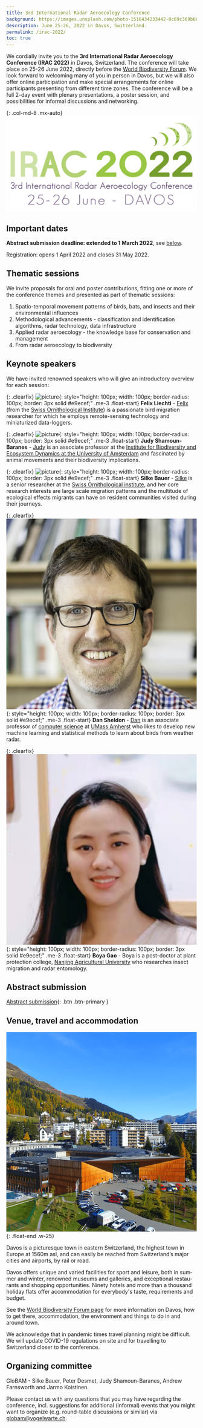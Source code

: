 ```yaml
---
title: 3rd International Radar Aeroecology Conference
background: https://images.unsplash.com/photo-1516434233442-0c69c369b66d?ixlib=rb-1.2.1&ixid=MnwxMjA3fDB8MHxwaG90by1wYWdlfHx8fGVufDB8fHx8&auto=format&fit=crop&w=1000
description: June 25-26, 2022 in Davos, Switzerland.
permalink: /irac-2022/
toc: true
---
```


We cordially invite you to the **3rd International Radar Aeroecology Conference (IRAC 2022)** in Davos, Switzerland. The conference will take place on 25-26 June 2022, directly before the [World Biodiversity Forum](https://www.worldbiodiversityforum.org/). We look forward to welcoming many of you in person in Davos, but we will also offer online participation and make special arrangements for online participants presenting from different time zones. The conference will be a full 2-day event with plenary presentations, a poster session, and possibilities for informal discussions and networking.

{: .col-md-8 .mx-auto}
![irac-2022](/assets/images/irac-2022-logo.png)

## Important dates

**Abstract submission deadline: extended to 1 March 2022**, see [below](#abstract-submission).

Registration: opens 1 April 2022 and closes 31 May 2022.

## Thematic sessions

We invite proposals for oral and poster contributions, fitting one or more of the conference themes and presented as part of thematic sessions:
1. Spatio-temporal movement patterns of birds, bats, and insects and their environmental influences
2. Methodological advancements - classification and identification algorithms, radar technology, data infrastructure
3. Applied radar aeroecology - the knowledge base for conservation and management
4. From radar aeroecology to biodiversity

## Keynote speakers

We have invited renowned speakers who will give an introductory overview for each session:

{: .clearfix}
![picture](/assets/images/team-felix-liechti.png){: style="height: 100px; width: 100px; border-radius: 100px; border: 3px solid #e9ecef;" .me-3 .float-start}
**Felix Liechti** - [Felix](https://orcid.org/0000-0001-9473-0837) (from the [Swiss Ornithological Institute](https://www.vogelwarte.ch/en/home/)) is a passionate bird migration researcher for which he employs remote-sensing technology and miniaturized data-loggers.

{: .clearfix}
![picture](/assets/images/team-judy-shamoun-baranes.jpg){: style="height: 100px; width: 100px; border-radius: 100px; border: 3px solid #e9ecef;" .me-3 .float-start}
**Judy Shamoun-Baranes** - [Judy](https://orcid.org/0000-0002-1652-7646) is an associate professor at the [Institute for Biodiversity and Ecosystem Dynamics at the University of Amsterdam](https://ibed.uva.nl/) and fascinated by animal movements and their biodiversity implications.

{: .clearfix}
![picture](/assets/images/team-silke-bauer.jpg){: style="height: 100px; width: 100px; border-radius: 100px; border: 3px solid #e9ecef;" .me-3 .float-start}
**Silke Bauer** - [Silke](https://orcid.org/0000-0002-0844-164X) is a senior researcher at the [Swiss Ornithological institute](https://www.vogelwarte.ch/en/home/), and her core research interests are large scale migration patterns and the multitude of ecological effects migrants can have on resident communities visited during their journeys.

{: .clearfix}
![picture](/assets/images/irac-2022-dan-sheldon.jpg){: style="height: 100px; width: 100px; border-radius: 100px; border: 3px solid #e9ecef;" .me-3 .float-start}
**Dan Sheldon** - [Dan](https://orcid.org/0000-0002-4257-2432) is an associate professor of [computer science](https://www.cics.umass.edu/) at [UMass Amherst](https://www.umass.edu/) who likes to develop new machine learning and statistical methods to learn about birds from weather radar.

{: .clearfix}
![picture](/assets/images/irac-2022-boya-goa.jpg){: style="height: 100px; width: 100px; border-radius: 100px; border: 3px solid #e9ecef;" .me-3 .float-start}
**Boya Gao** - Boya is a post-doctor at plant protection college, [Nanjing Agricultural University](http://english.njau.edu.cn/mainm.htm) who researches insect migration and radar entomology.

## Abstract submission

[Abstract submission](https://forms.gle/8B9VVcf5Mq2tERhZ8){: .btn .btn-primary }

<!-- ## Registration -->

<!-- ## Programme -->

## Venue, travel and accommodation

[![Davos](/assets/images/irac-2022-davos.png)](https://www.worldbiodiversityforum.org/en/davos){: .float-end .w-25}

Davos is a picturesque town in eastern Switzerland, the highest town in Europe at 1560m asl, and can easily be reached from Switzerland’s major cities and airports, by rail or road.

Davos of­fers unique and var­ied fa­cil­i­ties for sport and leisure, both in sum­mer and win­ter, renowned mu­se­ums and gal­leries, and ex­cep­tion­al restau­rants and shop­ping op­por­tu­ni­ties. Nine­ty ho­tels and more than a thou­sand hol­i­day flats of­fer ac­com­mo­da­tion for every­body's taste, re­quire­ments and budget.

See the [World Biodiversity Forum page](https://www.worldbiodiversityforum.org/en/davos) for more information  on Davos, how to get there, accommodation, the environment and things to do in and around town.

We acknowledge that in pandemic times travel planning might be difficult. We will update COVID-19 regulations on site and for travelling to Switzerland closer to the conference.

## Organizing committee

GloBAM - Silke Bauer, Peter Desmet, Judy Shamoun-Baranes, Andrew Farnsworth and Jarmo Koistinen.

Please contact us with any questions that you may have regarding the conference, incl. suggestions for additional (informal) events that you might want to organize (e.g. round-table discussions or similar) via <globam@vogelwarte.ch>.
